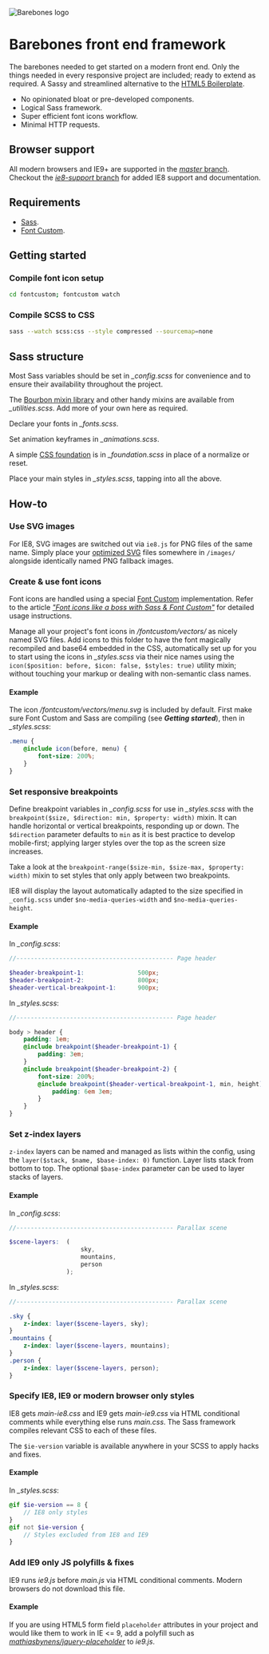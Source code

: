 ![Barebones logo](http://jaydenseric.com/shared/barebones-logo.svg)

# Barebones front end framework

The barebones needed to get started on a modern front end. Only the things needed in every responsive project are included; ready to extend as required. A Sassy and streamlined alternative to the [HTML5 Boilerplate](http://html5boilerplate.com).

- No opinionated bloat or pre-developed components.
- Logical Sass framework.
- Super efficient font icons workflow.
- Minimal HTTP requests.

## Browser support

All modern browsers and IE9+ are supported in the [*master* branch](https://github.com/jaydenseric/Barebones/tree/master). Checkout the [*ie8-support* branch](https://github.com/jaydenseric/Barebones/tree/ie8-support) for added IE8 support and documentation.

## Requirements

- [Sass](https://github.com/sass/sass).
- [Font Custom](https://github.com/FontCustom/fontcustom).

## Getting started

### Compile font icon setup

```bash
cd fontcustom; fontcustom watch
```

### Compile SCSS to CSS

```bash
sass --watch scss:css --style compressed --sourcemap=none
```

## Sass structure

Most Sass variables should be set in *_config.scss* for convenience and to ensure their availability throughout the project.

The [Bourbon mixin library](http://bourbon.io) and other handy mixins are available from *_utilities.scss*. Add more of your own here as required.

Declare your fonts in *_fonts.scss*.

Set animation keyframes in *_animations.scss*.

A simple [CSS foundation](http://jaydenseric.com/blog/forget-normalize-or-resets-lay-your-own-css-foundation) is in *_foundation.scss* in place of a normalize or reset.

Place your main styles in *_styles.scss*, tapping into all the above.

## How-to

### Use SVG images

For IE8, SVG images are switched out via `ie8.js` for PNG files of the same name. Simply place your [optimized SVG](http://jaydenseric.com/blog/how-to-optimize-svg) files somewhere in `/images/` alongside identically named PNG fallback images.

### Create & use font icons

Font icons are handled using a special [Font Custom](https://github.com/FontCustom/fontcustom) implementation. Refer to the article [*"Font icons like a boss with Sass & Font Custom"*](http://jaydenseric.com/blog/font-icons-like-a-boss-with-sass-and-font-custom) for detailed usage instructions.

Manage all your project's font icons in */fontcustom/vectors/* as nicely named SVG files. Add icons to this folder to have the font magically recompiled and base64 embedded in the CSS, automatically set up for you to start using the icons in *_styles.scss* via their nice names using the `icon($position: before, $icon: false, $styles: true)` utility mixin; without touching your markup or dealing with non-semantic class names.

#### Example

The icon */fontcustom/vectors/menu.svg* is included by default. First make sure Font Custom and Sass are compiling (see ***Getting started***), then in *_styles.scss*:

```scss
.menu {
	@include icon(before, menu) {
		font-size: 200%;
	}
}
```

### Set responsive breakpoints

Define breakpoint variables in *_config.scss* for use in *_styles.scss* with the `breakpoint($size, $direction: min, $property: width)` mixin. It can handle horizontal or vertical breakpoints, responding up or down. The `$direction` parameter defaults to `min` as it is best practice to develop mobile-first; applying larger styles over the top as the screen size increases.

Take a look at the `breakpoint-range($size-min, $size-max, $property: width)` mixin to set styles that only apply between two breakpoints.

IE8 will display the layout automatically adapted to the size specified in `_config.scss` under `$no-media-queries-width` and `$no-media-queries-height`.

#### Example

In *_config.scss*:

```scss
//-------------------------------------------- Page header

$header-breakpoint-1:				500px;
$header-breakpoint-2:				800px;
$header-vertical-breakpoint-1:		900px;
```

In *_styles.scss*:

```scss
//-------------------------------------------- Page header

body > header {
	padding: 1em;
	@include breakpoint($header-breakpoint-1) {
		padding: 3em;
	}
	@include breakpoint($header-breakpoint-2) {
		font-size: 200%;
		@include breakpoint($header-vertical-breakpoint-1, min, height) {
			padding: 6em 3em;
		}
	}
}
```

### Set z-index layers

`z-index` layers can be named and managed as lists within the config, using the `layer($stack, $name, $base-index: 0)` function. Layer lists stack from bottom to top. The optional `$base-index` parameter can be used to layer stacks of layers.

#### Example

In *_config.scss*:

```scss
//-------------------------------------------- Parallax scene

$scene-layers:	(
					sky,
					mountains,
					person
				);
```

In *_styles.scss*:

```scss
//-------------------------------------------- Parallax scene

.sky {
	z-index: layer($scene-layers, sky);
}
.mountains {
	z-index: layer($scene-layers, mountains);
}
.person {
	z-index: layer($scene-layers, person);
}
```

### Specify IE8, IE9 or modern browser only styles

IE8 gets *main-ie8.css* and IE9 gets *main-ie9.css* via HTML conditional comments while everything else runs *main.css*. The Sass framework compiles relevant CSS to each of these files.

The `$ie-version` variable is available anywhere in your SCSS to apply hacks and fixes.

#### Example

In *_styles.scss*:

```scss
@if $ie-version == 8 {
	// IE8 only styles
}
@if not $ie-version {
	// Styles excluded from IE8 and IE9
}
```

### Add IE9 only JS polyfills & fixes

IE9 runs *ie9.js* before *main.js* via HTML conditional comments. Modern browsers do not download this file.

#### Example

If you are using HTML5 form field `placeholder` attributes in your project and would like them to work in IE <= 9, add a polyfill such as [*mathiasbynens/jquery-placeholder*](http://mths.be/placeholder) to *ie9.js*.